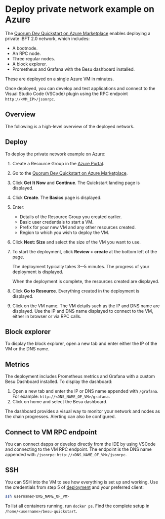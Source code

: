 # Deploy private network example on Azure

The [Quorum Dev Quickstart on Azure Marketplace](https://azuremarketplace.microsoft.com/en-us/marketplace/apps/consensys.quorum-dev-quickstart) enables deploying a private IBFT 2.0 network, which includes:

* A bootnode.
* An RPC node.
* Three regular nodes.
* A block explorer.
* Prometheus and Grafana with the Besu dashboard installed.

These are deployed on a single Azure VM in minutes.

Once deployed, you can develop and test applications and connect to the Visual Studio Code (VSCode) plugin using the RPC endpoint `http://<VM_IP>/jsonrpc`.

## Overview

The following is a high-level overview of the deployed network.

## Deploy

To deploy the private network example on Azure:

1. Create a Resource Group in the [Azure Portal](https://portal.azure.com).
2. Go to the [Quorum Dev Quickstart on Azure Marketplace](https://azuremarketplace.microsoft.com/en-us/marketplace/apps/consensys.quorum-dev-quickstart).
3. Click **Get It Now** and **Continue**. The Quickstart landing page is displayed.
4. Click **Create**. The **Basics** page is displayed.
5. Enter:
   * Details of the Resource Group you created earlier.
   * Basic user credentials to start a VM.
   * Prefix for your new VM and any other resources created.
   * Region to which you wish to deploy the VM.
6. Click **Next: Size** and select the size of the VM you want to use.
7.  To start the deployment, click **Review + create** at the bottom left of the page.

    The deployment typically takes 3--5 minutes. The progress of your deployment is displayed.

    When the deployment is complete, the resources created are displayed.
8. Click **Go to Resource**. Everything created in the deployment is displayed.
9. Click on the VM name. The VM details such as the IP and DNS name are displayed. Use the IP and DNS name displayed to connect to the VM, either in browser or via RPC calls.

## Block explorer

To display the block explorer, open a new tab and enter either the IP of the VM or the DNS name.

## Metrics

The deployment includes Prometheus metrics and Grafana with a custom Besu Dashboard installed. To display the dashboard:

1. Open a new tab and enter the IP or DNS name appended with `/grafana`. For example: `http://<DNS_NAME_OF_VM>/grafana`.
2. Click on home and select the Besu dashboard.

The dashboard provides a visual way to monitor your network and nodes as the chain progresses. Alerting can also be configured.

## Connect to VM RPC endpoint

You can connect dapps or develop directly from the IDE by using VSCode and connecting to the VM RPC endpoint. The endpoint is the DNS name appended with `/jsonrpc`: `http://<DNS_NAME_OF_VM>/jsonrpc`.

## SSH

You can SSH into the VM to see how everything is set up and working. Use the credentials from step 5 of [deployment](broken-reference) and your preferred client:

```bash
ssh username@<DNS_NAME_OF_VM>
```

To list all containers running, run `docker ps`. Find the complete setup in `/home/<username>/besu-quickstart`.
